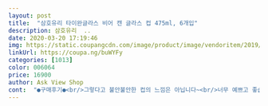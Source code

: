 ```yaml
---
layout: post 
title:  "삼호유리 타이완글라스 비어 캔 글라스 컵 475ml, 6개입" 
description: 삼호유리  ..
date: 2020-03-20 17:19:46 
img: https://static.coupangcdn.com/image/product/image/vendoritem/2019/06/24/4808025264/ba6b6211-9ac1-41c6-837a-28fa5d23f685.jpg 
linkUrl: https://coupa.ng/buWYFy 
categories: [1013] 
color: 006064 
price: 16900 
author: Ask View Shop 
cont:  "●구매후기●<br/>그렇다고 불안불안한 컵의 느낌은 아닙니다~<br/>너무 예쁘고 좋습니다!^^<br/>너무너무 맘에들어요!<br/>새벽에  배송받고  바로  박스 뜯어 넘 이쁘네요<br/>유리니까 당연히 깨질 위험은 있는건데<br/>이 정도면 두껍고 튼튼해 보여요<br/>저는 얇다고 안느껴지고요<br/>좋아요! 생각보다 튼튼하고 예뻐요  음료를 담아도 아빠가 맥주담아드셨는데도 예쁘고 많이들어가고 좋았아요❤️ 가격도 싸고 넘 맘에 듭니다 다른 컵들도 봐야겠어여 글구 컵이 안쪽으로 둘러싸여?있어서 음료도 잘 안흘러요<br/>지금 이컵에 아이스커피 한잔 하고있어요<br/>지금까지 산 컵중 제일 만족합니다^^<br/>" 
---
```

